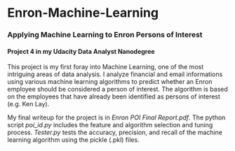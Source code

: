 # Enron-Machine-Learning

### Applying Machine Learning to Enron Persons of Interest

#### Project 4 in my Udacity Data Analyst Nanodegree

This project is my first foray into Machine Learning, one of the most intriguing areas of data analysis. I analyze financial and email informations using various machine learning algorithms to predict whether an Enron employee should be considered a person of interest. The algorithm is based on the employees that have already been identified as persons of interest (e.g. Ken Lay).

My final writeup for the project is in _Enron POI Final Report.pdf_. The python script _poi_id.py_ includes the feature and algorithm selection and tuning process. _Tester.py_ tests the accuracy, precision, and recall of the machine learning algorithm using the pickle (.pkl) files.
